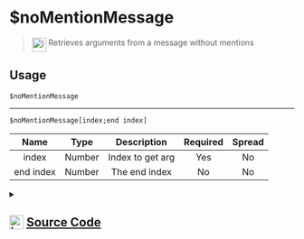 # $noMentionMessage
> <img align="top" src="https://upload.wikimedia.org/wikipedia/commons/thumb/e/e4/Infobox_info_icon.svg/160px-Infobox_info_icon.svg.png?20150409153300" alt="image" width="25" height="auto"> Retrieves arguments from a message without mentions
## Usage
```
$noMentionMessage
```
---
```
$noMentionMessage[index;end index]
```
| Name | Type | Description | Required | Spread
| :---: | :---: | :---: | :---: | :---: |
index | Number | Index to get arg | Yes | No
end index | Number | The end index | No | No
<details>
<summary>
    
## <img align="top" src="https://cdn4.iconfinder.com/data/icons/iconsimple-logotypes/512/github-512.png" alt="image" width="25" height="auto">  [Source Code](https://github.com/tryforge/ForgeScript-V2/blob/main/src/native/noMentionMessage.ts)
    
</summary>
    
```ts
import { ArgType, NativeFunction } from "../structures"
import { Return } from "../structures/@internal/Return"

const NoMentionRegex = /<(?:@[&!]?|#)\d{16,23}>/g

export default new NativeFunction({
    name: "$noMentionMessage",
    version: "1.0.0",
    description: "Retrieves arguments from a message without mentions",
    args: [
        {
            name: "index",
            description: "Index to get arg",
            type: ArgType.Number,
            required: true,
            rest: false,
        },
        {
            name: "end index",
            description: "The end index",
            rest: false,
            type: ArgType.Number,
        },
    ],
    brackets: false,
    unwrap: true,
    execute(ctx, [index, end]) {
        const msg = ctx.args.join(" ").replace(NoMentionRegex, "").trim().split(/ +/)

        if (this.hasFields) {
            return this.success(end ? msg.slice(index, end) : msg[index])
        }
        return this.success(msg.join(" "))
    },
})

```
    
</details>